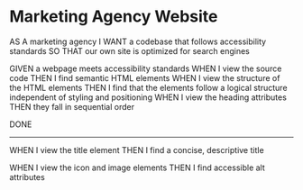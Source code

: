 # Marketing Agency Website



AS A marketing agency
I WANT a codebase that follows accessibility standards
SO THAT our own site is optimized for search engines

GIVEN a webpage meets accessibility standards
WHEN I view the source code
THEN I find semantic HTML elements
WHEN I view the structure of the HTML elements
THEN I find that the elements follow a logical structure independent of styling and positioning
WHEN I view the heading attributes
THEN they fall in sequential order


DONE
______________________________________________________
WHEN I view the title element
THEN I find a concise, descriptive title

WHEN I view the icon and image elements
THEN I find accessible alt attributes